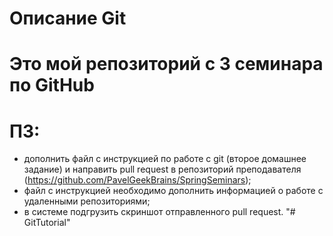 # Описание Git

# Это мой репозиторий с 3 семинара по GitHub
# ПЗ:
- дополнить файл с инструкцией по работе с git (второе домашнее задание) и направить pull request в репозиторий преподавателя (https://github.com/PavelGeekBrains/SpringSeminars);
- файл с инструкцией необходимо дополнить информацией о работе с удаленными репозиториями;
- в системе подгрузить скриншот отправленного pull request.
"# GitTutorial" 
